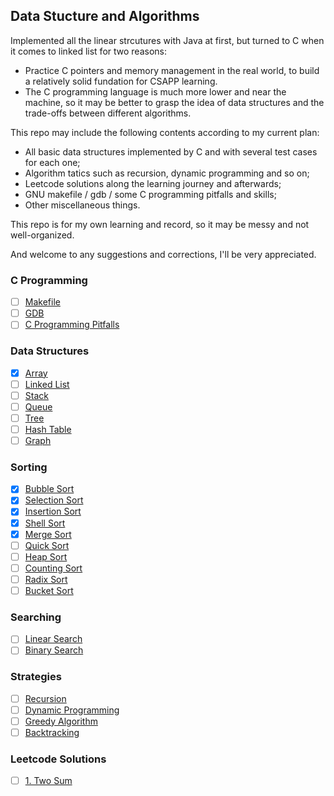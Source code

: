 ## Data Stucture and Algorithms

Implemented all the linear strcutures with Java at first, but turned to C when it comes to linked list for two reasons:

- Practice C pointers and memory management in the real world, to build a relatively solid fundation for CSAPP learning.
- The C programming language is much more lower and near the machine, so it may be better to grasp the idea of data structures and the trade-offs between different algorithms.

This repo may include the following contents according to my current plan:

- All basic data structures implemented by C and with several test cases for each one;
- Algorithm tatics such as recursion, dynamic programming and so on;
- Leetcode solutions along the learning journey and afterwards;
- GNU makefile / gdb / some C programming pitfalls and skills;
- Other miscellaneous things.

This repo is for my own learning and record, so it may be messy and not well-organized.

And welcome to any suggestions and corrections, I'll be very appreciated.

### C Programming

- [ ] [Makefile](./C/makefile/README.md)
- [ ] [GDB](./C/gdb/README.md)
- [ ] [C Programming Pitfalls](./C/c-programming-pitfalls/README.md)

### Data Structures

- [x] [Array](./array/README.md)
- [ ] [Linked List](./linkedlist/README.md)
- [ ] [Stack](./stack/README.md)
- [ ] [Queue](./queue/README.md)
- [ ] [Tree](./tree/README.md)
- [ ] [Hash Table](./hashtable/README.md)
- [ ] [Graph](./graph/README.md)

### Sorting

- [x] [Bubble Sort](./sorting/bubble/README.md)
- [x] [Selection Sort](./sorting/selection/README.md)
- [x] [Insertion Sort](./sorting/insertion/README.md)
- [x] [Shell Sort](./sorting/shell/README.md)
- [x] [Merge Sort](./sorting/merge/README.md)
- [ ] [Quick Sort](./sorting/quick/README.md)
- [ ] [Heap Sort](./sorting/heap/README.md)
- [ ] [Counting Sort](./sorting/counting/README.md)
- [ ] [Radix Sort](./sorting/radix/README.md)
- [ ] [Bucket Sort](./sorting/bucket/README.md)

### Searching

- [ ] [Linear Search](./searching/linear/README.md)
- [ ] [Binary Search](./searching/binary/README.md)

### Strategies

- [ ] [Recursion](./recursion/README.md)
- [ ] [Dynamic Programming](./dynamicprogramming/README.md)
- [ ] [Greedy Algorithm](./greedy/README.md)
- [ ] [Backtracking](./backtracking/README.md)

### Leetcode Solutions

- [ ] [1. Two Sum](./leetcode/1.two-sum/README.md)
